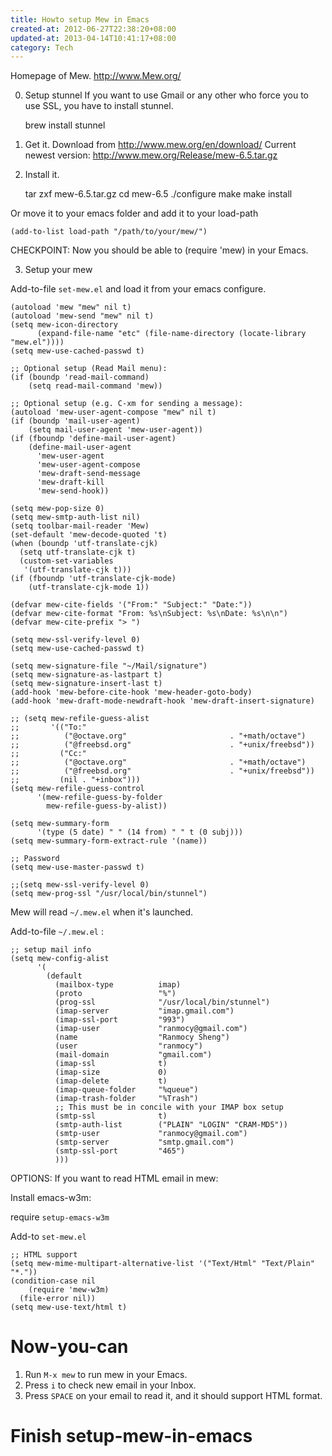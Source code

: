 ```yaml
---
title: Howto setup Mew in Emacs
created-at: 2012-06-27T22:38:20+08:00
updated-at: 2013-04-14T10:41:17+08:00
category: Tech
---
```


Homepage of Mew. http://www.Mew.org/

0. Setup stunnel
If you want to use Gmail or any other who force you to use SSL, you have to install stunnel.

    brew install stunnel

1. Get it.
Download from http://www.mew.org/en/download/
Current newest version: http://www.mew.org/Release/mew-6.5.tar.gz

2. Install it.

    tar zxf mew-6.5.tar.gz
    cd mew-6.5
    ./configure
    make
    make install

Or move it to your emacs folder and add it to your load-path

    (add-to-list load-path "/path/to/your/mew/")

CHECKPOINT:
  Now you should be able to (require 'mew) in your Emacs.

3. Setup your mew

Add-to-file `set-mew.el` and load it from your emacs configure.

    (autoload 'mew "mew" nil t)
    (autoload 'mew-send "mew" nil t)
    (setq mew-icon-directory
          (expand-file-name "etc" (file-name-directory (locate-library "mew.el"))))
    (setq mew-use-cached-passwd t)

    ;; Optional setup (Read Mail menu):
    (if (boundp 'read-mail-command)
        (setq read-mail-command 'mew))

    ;; Optional setup (e.g. C-xm for sending a message):
    (autoload 'mew-user-agent-compose "mew" nil t)
    (if (boundp 'mail-user-agent)
        (setq mail-user-agent 'mew-user-agent))
    (if (fboundp 'define-mail-user-agent)
        (define-mail-user-agent
          'mew-user-agent
          'mew-user-agent-compose
          'mew-draft-send-message
          'mew-draft-kill
          'mew-send-hook))

    (setq mew-pop-size 0)
    (setq mew-smtp-auth-list nil)
    (setq toolbar-mail-reader 'Mew)
    (set-default 'mew-decode-quoted 't)
    (when (boundp 'utf-translate-cjk)
      (setq utf-translate-cjk t)
      (custom-set-variables
       '(utf-translate-cjk t)))
    (if (fboundp 'utf-translate-cjk-mode)
        (utf-translate-cjk-mode 1))

    (defvar mew-cite-fields '("From:" "Subject:" "Date:"))
    (defvar mew-cite-format "From: %s\nSubject: %s\nDate: %s\n\n")
    (defvar mew-cite-prefix "> ")

    (setq mew-ssl-verify-level 0)
    (setq mew-use-cached-passwd t)

    (setq mew-signature-file "~/Mail/signature")
    (setq mew-signature-as-lastpart t)
    (setq mew-signature-insert-last t)
    (add-hook 'mew-before-cite-hook 'mew-header-goto-body)
    (add-hook 'mew-draft-mode-newdraft-hook 'mew-draft-insert-signature)

    ;; (setq mew-refile-guess-alist
    ;;       '(("To:"
    ;;          ("@octave.org"                       . "+math/octave")
    ;;          ("@freebsd.org"                      . "+unix/freebsd"))
    ;;         ("Cc:"
    ;;          ("@octave.org"                       . "+math/octave")
    ;;          ("@freebsd.org"                      . "+unix/freebsd"))
    ;;         (nil . "+inbox")))
    (setq mew-refile-guess-control
          '(mew-refile-guess-by-folder
            mew-refile-guess-by-alist))

    (setq mew-summary-form
          '(type (5 date) " " (14 from) " " t (0 subj)))
    (setq mew-summary-form-extract-rule '(name))

    ;; Password
    (setq mew-use-master-passwd t)

    ;;(setq mew-ssl-verify-level 0)
    (setq mew-prog-ssl "/usr/local/bin/stunnel")

Mew will read `~/.mew.el` when it's launched.

Add-to-file `~/.mew.el` :

    ;; setup mail info
    (setq mew-config-alist
          '(
            (default
              (mailbox-type          imap)
              (proto                 "%")
              (prog-ssl              "/usr/local/bin/stunnel")
              (imap-server           "imap.gmail.com")
              (imap-ssl-port         "993")
              (imap-user             "ranmocy@gmail.com")
              (name                  "Ranmocy Sheng")
              (user                  "ranmocy")
              (mail-domain           "gmail.com")
              (imap-ssl              t)
              (imap-size             0)
              (imap-delete           t)
              (imap-queue-folder     "%queue")
              (imap-trash-folder     "%Trash")
              ;; This must be in concile with your IMAP box setup
              (smtp-ssl              t)
              (smtp-auth-list        ("PLAIN" "LOGIN" "CRAM-MD5"))
              (smtp-user             "ranmocy@gmail.com")
              (smtp-server           "smtp.gmail.com")
              (smtp-ssl-port         "465")
              )))

OPTIONS:
If you want to read HTML email in mew:

Install emacs-w3m:

require `setup-emacs-w3m`

Add-to `set-mew.el`

    ;; HTML support
    (setq mew-mime-multipart-alternative-list '("Text/Html" "Text/Plain" "*."))
    (condition-case nil
        (require 'mew-w3m)
      (file-error nil))
    (setq mew-use-text/html t)

# Now-you-can #
1. Run `M-x mew` to run mew in your Emacs.
2. Press `i` to check new email in your Inbox.
3. Press `SPACE` on your email to read it, and it should support HTML format.

# Finish setup-mew-in-emacs #
